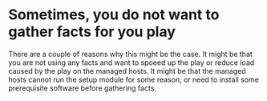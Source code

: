 # Sometimes, you do not want to gather facts for you play
There are a couple of reasons why this might be the case. It might be that you are not using any facts and want to spoeed up the play or reduce load caused by the play on the managed hosts. 
It might be that the managed hosts cannot run the setup module for some reason, or need to install some prerequisite software before gathering facts.
